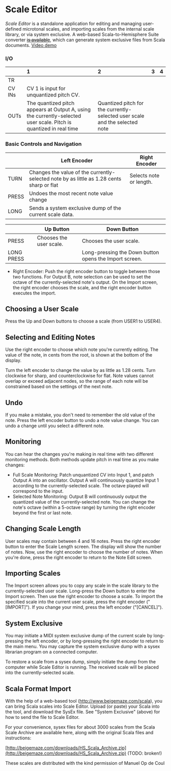 # Scale Editor

*Scale Editor* is a standalone application for editing and managing user-defined microtonal scales, and importing scales from the internal scale library, or via system exclusive. A web-based Scala-to-Hemisphere Suite converter [~~is available~~](http://www.beigemaze.com/scala), which can generate system exclusive files from Scala documents. [Video demo](https://www.youtube.com/watch?v=UKX79rkSdIQ)

### I/O

|        |                                                         1                                                         |                                      2                                      | 3   | 4   |
| ------ | :--------------------------------------------------------------------------------------------------------------- | :------------------------------------------------------------------------- | --- | --- |
| TR     |                                                                                                                   |                                                                             |     |     |
| CV INs |                                      CV 1 is input for unquantized pitch CV.                                      |                                                                             |     |     |
| OUTs   | The quantized pitch appears at Output A, using the currently-selected user scale. Pitch is quantized in real time | Quantized pitch for the currently-selected user scale and the selected note |     |     |

### Basic Controls and Navigation

|       | Left Encoder                                                                              | Right Encoder           |
| ----- | ----------------------------------------------------------------------------------------- | ----------------------- |
| TURN  | Changes the value of the currently-selected note by as little as 1.28 cents sharp or flat | Selects note or length. |
| PRESS | Undoes the most recent note value change                                                  |                         |
| LONG  | Sends a system exclusive dump of the current scale data.                                  |                         |

|            | Up Button               | Down Button                                            |
| ---------- | ----------------------- | ------------------------------------------------------ |
| PRESS      | Chooses the user scale. | Chooses the user scale.                                |
| LONG PRESS |                         | Long-pressing the Down button opens the Import screen. |

* Right Encoder: Push the right encoder button to toggle between those two functions. For Output B, note selection can be used to set the octave of the currently-selected note's output. On the Import screen, the right encoder chooses the scale, and the right encoder button executes the import.

## Choosing a User Scale
Press the Up and Down buttons to choose a scale (from USER1 to USER4).

## Selecting and Editing Notes
Use the right encoder to choose which note you're currently editing. The value of the note, in cents from the root, is shown at the bottom of the display.

Turn the left encoder to change the value by as little as 1.28 cents. Turn clockwise for sharp, and counterclockwise for flat. Note values cannot overlap or exceed adjacent nodes, so the range of each note will be constrained based on the settings of the next note.

## Undo
If you make a mistake, you don't need to remember the old value of the note. Press the left encoder button to undo a note value change. You can undo a change until you select a different note.

## Monitoring
You can hear the changes you're making in real time with two different monitoring methods. Both methods update pitch in real time as you make changes:

* Full Scale Monitoring: Patch unquantized CV into Input 1, and patch Output A into an oscillator. Output A will continuously quantize Input 1 according to the currently-selected scale. The octave played will correspond to the input.
* Selected Note Monitoring: Output B will continuously output the quantized value of the currently-selected note. You can change the note's octave (within a 5-octave range) by turning the right encoder beyond the first or last note.

## Changing Scale Length
User scales may contain between 4 and 16 notes. Press the right encoder button to enter the Scale Length screen. The display will show the number of notes. Now, use the right encoder to choose the number of notes. When you're done, press the right encoder to return to the Note Edit screen.

## Importing Scales
The Import screen allows you to copy any scale in the scale library to the currently-selected user scale. Long-press the Down button to enter the Import screen. Then use the right encoder to choose a scale. To import the specified scale into the current user scale, press the right encoder ("[IMPORT]"). If you change your mind, press the left encoder ("[CANCEL]").

## System Exclusive
You may initiate a MIDI system exclusive dump of the current scale by long-pressing the left encoder, or by long-pressing the right encoder to return to the main menu. You may capture the system exclusive dump with a sysex librarian program on a connected computer.

To restore a scale from a sysex dump, simply initiate the dump from the computer while Scale Editor is running. The received scale will be placed into the currently-selected scale.

## Scala Format Import
With the help of a web-based tool (http://www.beigemaze.com/scala), you can bring Scala scales into Scale Editor. Upload (or paste) your Scala into the tool, and download the SysEx file. See "System Exclusive" (above) for how to send the file to Scale Editor.

For your convenience, sysex files for about 3000 scales from the Scala Scale Archive are available here, along with the original Scala files and instructions:

[http://beigemaze.com/downloads/HS_Scala_Archive.zip](http://beigemaze.com/downloads/HS_Scala_Archive.zip) (TODO: broken!)

These scales are distributed with the kind permission of Manuel Op de Coul
